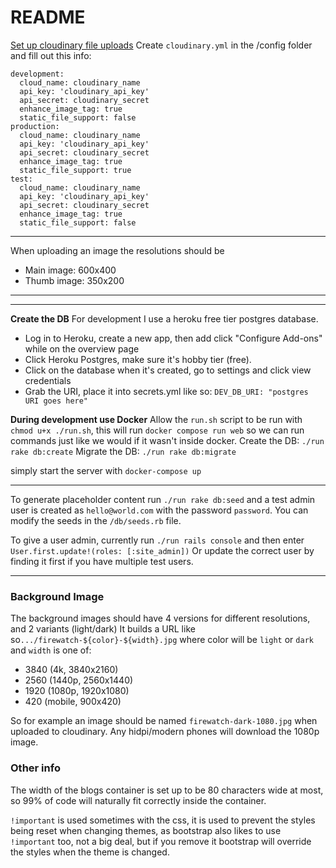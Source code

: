 # README

[Set up cloudinary file uploads](https://cloudinary.com/documentation/rails_integration)
Create `cloudinary.yml` in the /config folder and fill out this info:

```
development:
  cloud_name: cloudinary_name
  api_key: 'cloudinary_api_key'
  api_secret: cloudinary_secret
  enhance_image_tag: true
  static_file_support: false
production:
  cloud_name: cloudinary_name
  api_key: 'cloudinary_api_key'
  api_secret: cloudinary_secret
  enhance_image_tag: true
  static_file_support: true
test:
  cloud_name: cloudinary_name
  api_key: 'cloudinary_api_key'
  api_secret: cloudinary_secret
  enhance_image_tag: true
  static_file_support: false
```

---

When uploading an image the resolutions should be

- Main image: 600x400
- Thumb image: 350x200

---

---

**Create the DB**
For development I use a heroku free tier postgres database.

- Log in to Heroku, create a new app, then add click "Configure Add-ons" while on the overview page
- Click Heroku Postgres, make sure it's hobby tier (free).
- Click on the database when it's created, go to settings and click view credentials
- Grab the URI, place it into secrets.yml like so: `DEV_DB_URI: "postgres URI goes here"`

**During development use Docker**
Allow the `run.sh` script to be run with `chmod u+x ./run.sh`, this will run `docker compose run web` so we can run commands just like we would if it wasn't inside docker.
Create the DB: `./run rake db:create`
Migrate the DB: `./run rake db:migrate`

simply start the server with `docker-compose up`

---

To generate placeholder content run `./run rake db:seed` and a test admin user is created as
`hello@world.com` with the password `password`.
You can modify the seeds in the `/db/seeds.rb` file.

To give a user admin, currently run `./run rails console` and then enter `User.first.update!(roles: [:site_admin])`
Or update the correct user by finding it first if you have multiple test users.

---

### Background Image

The background images should have 4 versions for different resolutions, and 2 variants (light/dark)
It builds a URL like so`.../firewatch-${color}-${width}.jpg` where color will be `light` or `dark` and `width` is one of:

- 3840 (4k, 3840x2160)
- 2560 (1440p, 2560x1440)
- 1920 (1080p, 1920x1080)
- 420 (mobile, 900x420)

So for example an image should be named `firewatch-dark-1080.jpg` when uploaded to cloudinary.
Any hidpi/modern phones will download the 1080p image.

### Other info

The width of the blogs container is set up to be 80 characters wide at most, so 99% of code will naturally fit correctly inside the container.

`!important` is used sometimes with the css, it is used to prevent the styles being reset when changing themes, as bootstrap also likes to use `!important` too, not a big deal, but if you remove it bootstrap will override the styles when the theme is changed.
